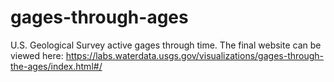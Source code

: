 # gages-through-ages
U.S. Geological Survey active gages through time. The final website can be viewed here: https://labs.waterdata.usgs.gov/visualizations/gages-through-the-ages/index.html#/

